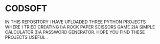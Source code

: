 # CODSOFT
IN THIS REPOSITORY I HAVE UPLOADED THREE PYTHON PROJECTS WHERE I TRIED CREATING I)A ROCK PAPER SCISSORS GAME 2)A SIMPLE CALCULATOR 3)A PASSWORD GENERATOR. HOPE YOU FIND THESE PROJECTS USEFUL .
